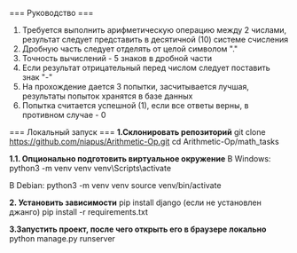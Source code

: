 === Руководство ===
1. Требуется выполнить арифметическую операцию между 2 числами, результат следует представить в десятичной (10) системе счисления
2. Дробную часть следует отделять от целой символом "."
3. Точность вычислений - 5 знаков в дробной части
4. Если результат отрицательный перед числом следует поставить знак "-"
5. На прохождение дается 3 попытки, засчитывается лучшая, результаты попыток хранятся в базе данных
6. Попытка считается успешной (1), если все ответы верны, в противном случае - 0

=== Локальный запуск ===
**1.Склонировать репозиторий**
git clone https://github.com/niapus/Arithmetic-Op.git
cd Arithmetic-Op/math_tasks

**1.1. Опционально подготовить виртуальное окружение**
В Windows:
python3 -m venv venv
venv\Scripts\activate

В Debian:
python3 -m venv venv
source venv/bin/activate

**2. Установить зависимости**
pip install django (если не установлен джанго)
pip install -r requirements.txt

**3.Запустить проект, после чего открыть его в браузере локально**
python manage.py runserver

